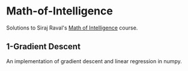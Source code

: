 # Math-of-Intelligence
Solutions to Siraj Raval's [Math of Intelligence](https://github.com/llSourcell/The_Math_of_Intelligence) course.

## 1-Gradient Descent
An implementation of gradient descent and linear regression in numpy.
